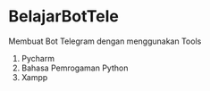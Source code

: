 # BelajarBotTele
Membuat Bot Telegram dengan menggunakan Tools 
1. Pycharm
2. Bahasa Pemrogaman Python
3. Xampp

